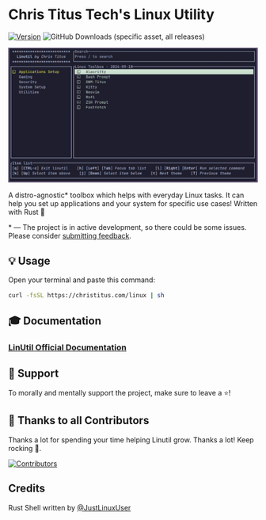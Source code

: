 # Chris Titus Tech's Linux Utility

[![Version](https://img.shields.io/github/v/release/ChrisTitusTech/linutil?color=%230567ff&label=Latest%20Release&style=for-the-badge)](https://github.com/ChrisTitusTech/linutil/releases/latest)
![GitHub Downloads (specific asset, all releases)](https://img.shields.io/github/downloads/ChrisTitusTech/linutil/linutil?label=Total%20Downloads&style=for-the-badge)

![Preview](docs/assets/preview.png)

A distro-agnostic* toolbox which helps with everyday Linux tasks. It can help you set up applications and your system for specific use cases! Written with Rust 🦀

\* — The project is in active development, so there could be some issues. Please consider [submitting feedback](https://github.com/ChrisTitusTech/linutil/issues).

## 💡 Usage

Open your terminal and paste this command:
```bash
curl -fsSL https://christitus.com/linux | sh
```

## 🎓 Documentation
### [LinUtil Official Documentation](https://christitustech.github.io/linutil/)

## 💖 Support
To morally and mentally support the project, make sure to leave a ⭐️!

## 🏅 Thanks to all Contributors
Thanks a lot for spending your time helping Linutil grow. Thanks a lot! Keep rocking 🍻.

[![Contributors](https://contrib.rocks/image?repo=ChrisTitusTech/linutil)](https://github.com/ChrisTitusTech/linutil/graphs/contributors)

## Credits
Rust Shell written by [@JustLinuxUser](https://github.com/JustLinuxUser)
